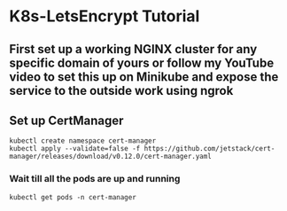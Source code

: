 # K8s-LetsEncrypt Tutorial

## First set up a working NGINX cluster for any specific domain of yours or follow my YouTube video to set this up on Minikube and expose the service to the outside work using ngrok

## Set up CertManager

```
kubectl create namespace cert-manager
kubectl apply --validate=false -f https://github.com/jetstack/cert-manager/releases/download/v0.12.0/cert-manager.yaml

```


### Wait till all the pods are up and running

```
kubectl get pods -n cert-manager
```
